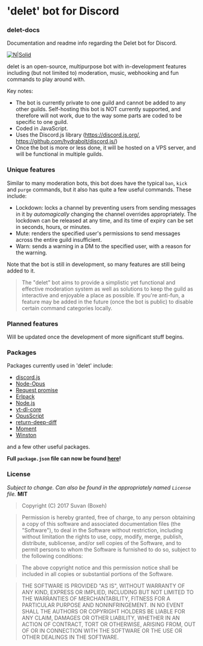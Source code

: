 # 'delet' bot for Discord
### delet-docs
Documentation and readme info regarding the Delet bot for Discord.

[![N|Solid](https://vgy.me/GaLwEg.png)](https://vgy.me/43As1f.png)

delet is an open-source, multipurpose bot with in-development features including (but not limited to) moderation, music, webhooking and fun commands to play around with.

Key notes:

  - The bot is currently private to one guild and cannot be added to any other guilds. Self-hosting this bot is NOT currently supported, and therefore will not work, due to the way some parts are coded to be specific to one guild.
  - Coded in JavaScript.
  - Uses the Discord.js library (https://discord.js.org/, https://github.com/hydrabolt/discord.js/)
  - Once the bot is more or less done, it will be hosted on a VPS server, and will be functional in multiple guilds.

### Unique features
Similar to many moderation bots, this bot does have the typical `ban`, `kick` and `purge` commands, but it also has quite a few useful commands. These include:

  - Lockdown: locks a channel by preventing users from sending messages in it by *automagically* changing the channel overrides appropriately. The lockdown can be released at any time, and its time of expiry can be set in seconds, hours, or minutes.
  - Mute: renders the specified user's permissions to send messages across the entire guild insufficient.
  - Warn: sends a warning in a DM to the specified user, with a reason for the warning.

Note that the bot is still in development, so many features are still being added to it. 

> The "delet" bot aims to provide a simplistic
> yet functional and effective moderation system
> as well as solutions to keep the guild as 
> interactive and enjoyable a place as possible.
> If you're anti-fun, a feature may be added in the
> future (once the bot is public) to disable certain
> command categories locally.

### Planned features
Will be updated once the development of more significant stuff begins.

### Packages

Packages currently used in 'delet' include:

* [discord.js](https://discord.js.org/#/)
* [Node-Opus](https://www.npmjs.com/package/node-opus)
* [Request promise](https://www.npmjs.com/package/request-promise)
* [Erlpack](https://www.npmjs.com/package/erlpack)
* [Node.js](https://nodejs.org/en/)
* [yt-dl-core](https://github.com/fent/node-ytdl-core)
* [OpusScript](https://www.npmjs.com/package/opusscript)
* [return-deep-diff](https://www.npmjs.com/package/return-deep-diff)
* [Moment](https://www.npmjs.com/package/moment)
* [Winston](https://www.npmjs.com/package/winston)

and a few other useful packages.

**Full `package.json` file can now be found [here](https://github.com/Boxeh/delet-docs/blob/master/package.json)!**

### License
*Subject to change. Can also be found in the appropriately named `License` file.*
**MIT**
>Copyright (C) 2017 Suvan (Boxeh)

>Permission is hereby granted, free of charge, to any person obtaining a copy of this software and associated documentation files (the "Software"), to deal in the Software without restriction, including without limitation the rights to use, copy, modify, merge, publish, distribute, sublicense, and/or sell copies of the Software, and to permit persons to whom the Software is furnished to do so, subject to the following conditions:

>The above copyright notice and this permission notice shall be included in all copies or substantial portions of the Software.

>THE SOFTWARE IS PROVIDED "AS IS", WITHOUT WARRANTY OF ANY KIND, EXPRESS OR IMPLIED, INCLUDING BUT NOT LIMITED TO THE WARRANTIES OF MERCHANTABILITY, FITNESS FOR A PARTICULAR PURPOSE AND NONINFRINGEMENT. IN NO EVENT SHALL THE AUTHORS OR COPYRIGHT HOLDERS BE LIABLE FOR ANY CLAIM, DAMAGES OR OTHER LIABILITY, WHETHER IN AN ACTION OF CONTRACT, TORT OR OTHERWISE, ARISING FROM, OUT OF OR IN CONNECTION WITH THE SOFTWARE OR THE USE OR OTHER DEALINGS IN THE SOFTWARE.
